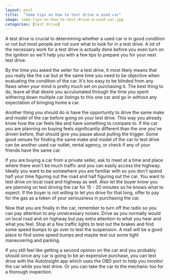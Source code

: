 ```yaml
---
layout: post
title:  "Some tips on how to test drive a used car"
image: some-tips-on-how-to-test-drive-a-used-car.jpg
categories: [test drive]
---
```

A test drive is crucial to determining whether a used car is in good condition or not but most people are not sure what to look for in a test drive.  A lot of the necessary work for a test drive is actually done before you even turn on the ignition so we'll help you with a few tips to prepare you for your next test drive.  

By the time you asked the seller for a test drive, it most likely means that you really like the car but at the same time you need to be objective when evaluating the condition of the car.  It's too easy to be blinded from any flaws when your mind is pretty much set on purchasing it.  The best thing to do, leave all that desire you acculumated through the time you spent withering down multiple car listings to this one car and go in without any expectation of bringing home a car.  

Another thing you should do is have the opportunity to drive the same make and model of the car before going on your test drive.  This way you already know how the car feels like and have something to compare to.  If the car you are planning on buying feels significantly different than the one you've driven before, that should give you pause about pulling the trigger.  Some good venues for finding the same make and model of the car to test drive can be another used car outlet, rental agency, or check if any of your friends have the same car.  

If you are buying a car from a private seller, ask to meet at a time and place where there won't be much traffic and you can easily access the highway.  Ideally you want to be somewhere you are familiar with so you don't spend half your time figuring out the road and half figuring out the car.  You want to test drive on local road and highway as well.  Also let the buyer know you are planning on test driving the car for 15 - 20 minutes so he knows what to expect.  If the buyer is not willing to let you drive for that long, offer to pay for the gas as a token of your seriousness in purchasing the car.  

Now that you are finally in the car, remember to turn off the radio so you can pay attention to any unnecessary noises.  Drive as you normally would on local road and on highway but pay extra attention to what you hear and what you feel.  Stop at a few traffic lights to test out the brakes and find some speed bumps to go over to test the suspension.  A mall will be a good place to find some speed bumps and maybe test out some tight maneuvering and parking. 

If you still feel like getting a second opinion on the car and you probably should since any car is going to be an expensive purchase, you can test drive with the AutoInsight app which uses the OBD port to help you monitor the car while you test drive.  Or you can take the car to the mechanic too for a thorough inspection.